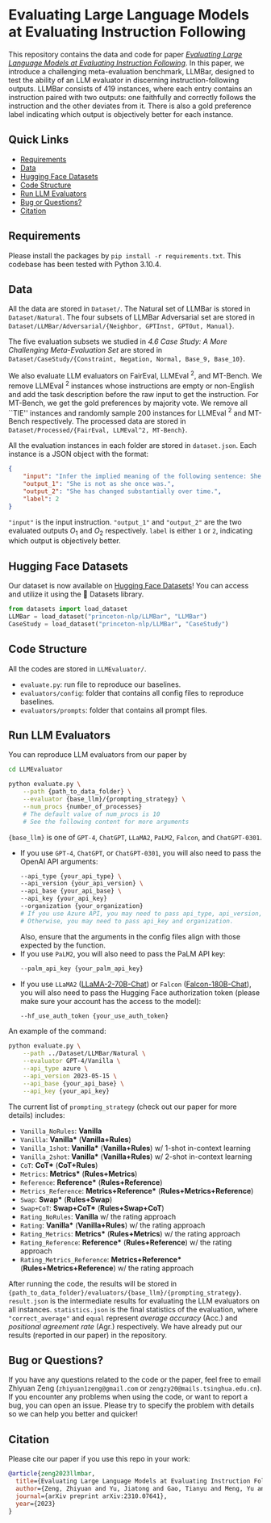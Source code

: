 # Evaluating Large Language Models at Evaluating Instruction Following

This repository contains the data and code for paper *[Evaluating Large Language Models at Evaluating Instruction Following](https://arxiv.org/abs/2310.07641)*.
In this paper, we introduce a challenging meta-evaluation benchmark, LLMBar, designed to test the ability of an LLM evaluator in discerning instruction-following outputs.
LLMBar consists of 419 instances, where each entry contains an instruction paired with two outputs: one faithfully and correctly follows the instruction and the other deviates from it.
There is also a gold preference label indicating which output is objectively better for each instance.

## Quick Links

- [Requirements](#requirements)
- [Data](#data)
- [Hugging Face Datasets](#hugging-face-datasets)
- [Code Structure](#code-structure)
- [Run LLM Evaluators](#run-llm-evaluators)
- [Bug or Questions?](#bug-or-questions)
- [Citation](#citation)

## Requirements

Please install the packages by `pip install -r requirements.txt`. This codebase has been tested with Python 3.10.4.

## Data

All the data are stored in `Dataset/`.
The Natural set of LLMBar is stored in `Dataset/Natural`.
The four subsets of LLMBar Adversarial set are stored in `Dataset/LLMBar/Adversarial/{Neighbor, GPTInst, GPTOut, Manual}`.

The five evaluation subsets we studied in *4.6 Case Study: A More Challenging Meta-Evaluation Set* are stored in `Dataset/CaseStudy/{Constraint, Negation, Normal, Base_9, Base_10}`.

We also evaluate LLM evaluators on FairEval, LLMEval $^2$, and MT-Bench.
We remove LLMEval $^2$ instances whose instructions are empty or non-English and add the task description before the raw input to get the instruction.
For MT-Bench, we get the gold preferences by majority vote.
We remove all ``TIE'' instances and randomly sample 200 instances for LLMEval $^2$ and MT-Bench respectively.
The processed data are stored in `Dataset/Processed/{FairEval, LLMEval^2, MT-Bench}`.

All the evaluation instances in each folder are stored in `dataset.json`.
Each instance is a JSON object with the format:

```json
{
    "input": "Infer the implied meaning of the following sentence: She is not what she used to be.",
    "output_1": "She is not as she once was.",
    "output_2": "She has changed substantially over time.",
    "label": 2
}
```

`"input"` is the input instruction.
`"output_1"` and `"output_2"` are the two evaluated outputs $O_1$ and $O_2$  respectively.
`label` is either `1` or `2`, indicating which output is objectively better.

## Hugging Face Datasets

Our dataset is now available on [Hugging Face Datasets](https://huggingface.co/datasets/princeton-nlp/LLMBar)! You can access and utilize it using the 🤗 Datasets library.

```python
from datasets import load_dataset
LLMBar = load_dataset("princeton-nlp/LLMBar", "LLMBar")
CaseStudy = load_dataset("princeton-nlp/LLMBar", "CaseStudy")
```

## Code Structure

All the codes are stored in `LLMEvaluator/`.

* `evaluate.py`: run file to reproduce our baselines.
* `evaluators/config`: folder that contains all config files to reproduce baselines.
* `evaluators/prompts`: folder that contains all prompt files.

## Run LLM Evaluators

You can reproduce LLM evaluators from our paper by
```bash
cd LLMEvaluator

python evaluate.py \
    --path {path_to_data_folder} \
    --evaluator {base_llm}/{prompting_strategy} \
    --num_procs {number_of_processes}
    # The default value of num_procs is 10
    # See the following content for more arguments
```

`{base_llm}` is one of `GPT-4`, `ChatGPT`, `LLaMA2`, `PaLM2`, `Falcon`, and `ChatGPT-0301`.

- If you use `GPT-4`, `ChatGPT`, or `ChatGPT-0301`, you will also need to pass the OpenAI API arguments:
    ```bash
    --api_type {your_api_type} \
    --api_version {your_api_version} \
    --api_base {your_api_base} \
    --api_key {your_api_key}
    --organization {your_organization}
    # If you use Azure API, you may need to pass api_type, api_version, api_base, and api_key.
    # Otherwise, you may need to pass api_key and organization.
    ```
    Also, ensure that the arguments in the config files align with those expected by the function.
- If you use `PaLM2`, you will also need to pass the PaLM API key:
    ```bash
    --palm_api_key {your_palm_api_key}
    ```
- If you use `LLaMA2` ([LLaMA-2-70B-Chat](https://huggingface.co/meta-llama/Llama-2-70b-chat-hf)) or `Falcon` ([Falcon-180B-Chat](https://huggingface.co/tiiuae/falcon-180B-chat)), you will also need to pass the Hugging Face authorization token (please make sure your account has the access to the model):
    ```bash
    --hf_use_auth_token {your_use_auth_token}
    ```

An example of the command:

```bash
python evaluate.py \
    --path ../Dataset/LLMBar/Natural \
    --evaluator GPT-4/Vanilla \
    --api_type azure \
    --api_version 2023-05-15 \
    --api_base {your_api_base} \
    --api_key {your_api_key}
```

The current list of `prompting_strategy` (check out our paper for more details) includes:

- `Vanilla_NoRules`: **Vanilla**
- `Vanilla`: **Vanilla\*** (**Vanilla+Rules**)
- `Vanilla_1shot`: **Vanilla\*** (**Vanilla+Rules**) w/ 1-shot in-context learning
- `Vanilla_2shot`: **Vanilla\*** (**Vanilla+Rules**) w/ 2-shot in-context learning
- `CoT`: **CoT\*** (**CoT+Rules**)
- `Metrics`: **Metrics\*** (**Rules+Metrics**)
- `Reference`: **Reference\*** (**Rules+Reference**)
- `Metrics_Reference`: **Metrics+Reference\*** (**Rules+Metrics+Reference**)
- `Swap`: **Swap\*** (**Rules+Swap**)
- `Swap+CoT`: **Swap+CoT\*** (**Rules+Swap+CoT**)
- `Rating_NoRules`: **Vanilla** w/ the rating approach
- `Rating`: **Vanilla\*** (**Vanilla+Rules**) w/ the rating approach
- `Rating_Metrics`: **Metrics\*** (**Rules+Metrics**) w/ the rating approach
- `Rating_Reference`: **Reference\*** (**Rules+Reference**) w/ the rating approach
- `Rating_Metrics_Reference`: **Metrics+Reference\*** (**Rules+Metrics+Reference**) w/ the rating approach

After running the code, the results will be stored in `{path_to_data_folder}/evaluators/{base_llm}/{prompting_strategy}`.
`result.json` is the intermediate results for evaluating the LLM evaluators on all instances.
`statistics.json` is the final statistics of the evaluation, where `"correct_average"` and `equal` represent *average accuracy* (Acc.) and *positional agreement rate* (Agr.) respectively.
We have already put our results (reported in our paper) in the repository.

## Bug or Questions?

If you have any questions related to the code or the paper, feel free to email Zhiyuan Zeng (`zhiyuan1zeng@gmail.com` or `zengzy20@mails.tsinghua.edu.cn`).
If you encounter any problems when using the code, or want to report a bug, you can open an issue.
Please try to specify the problem with details so we can help you better and quicker!

## Citation

Please cite our paper if you use this repo in your work:

```bibtex
@article{zeng2023llmbar,
  title={Evaluating Large Language Models at Evaluating Instruction Following},
  author={Zeng, Zhiyuan and Yu, Jiatong and Gao, Tianyu and Meng, Yu and Goyal, Tanya and Chen, Danqi},
  journal={arXiv preprint arXiv:2310.07641},
  year={2023}
}
```
